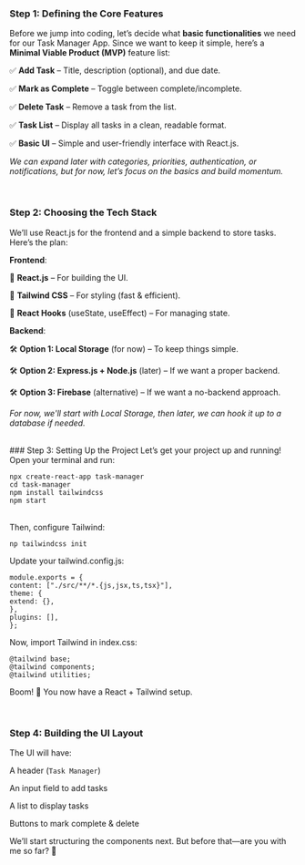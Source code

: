 ### Step 1: Defining the Core Features
Before we jump into coding, let’s decide what **basic functionalities** we need for our Task Manager App. Since we want to keep it simple, here’s a **Minimal Viable Product (MVP)** feature list:

✅ **Add Task** – Title, description (optional), and due date.

✅ **Mark as Complete** – Toggle between complete/incomplete.

✅ **Delete Task** – Remove a task from the list.

✅ **Task List** – Display all tasks in a clean, readable format.

✅ **Basic UI** – Simple and user-friendly interface with React.js.

_We can expand later with categories, priorities, authentication, or notifications, but for now, let’s focus on the basics and build momentum._


<br>

### Step 2: Choosing the Tech Stack
We’ll use React.js for the frontend and a simple backend to store tasks. Here’s the plan:

**Frontend**:

🔹 **React.js** – For building the UI.

🔹 **Tailwind CSS** – For styling (fast & efficient).

🔹 **React Hooks** (useState, useEffect) – For managing state.


**Backend**:

🛠️ **Option 1: Local Storage** (for now) – To keep things simple.

🛠️ **Option 2: Express.js + Node.js** (later) – If we want a proper backend.

🛠️ **Option 3: Firebase** (alternative) – If we want a no-backend approach.


_For now, we'll start with Local Storage, then later, we can hook it up to a database if needed._


<br>
### Step 3: Setting Up the Project
Let’s get your project up and running! Open your terminal and run:

```
npx create-react-app task-manager
cd task-manager
npm install tailwindcss
npm start
```
<br>
Then, configure Tailwind:

`np tailwindcss init`

Update your tailwind.config.js:
````
module.exports = {
content: ["./src/**/*.{js,jsx,ts,tsx}"],
theme: {
extend: {},
},
plugins: [],
};
````

Now, import Tailwind in index.css:
````
@tailwind base;
@tailwind components;
@tailwind utilities;
````

Boom! 🎉 You now have a React + Tailwind setup.


<br>

### Step 4: Building the UI Layout
The UI will have:

A header (`Task Manager`)

An input field to add tasks

A list to display tasks

Buttons to mark complete & delete

We’ll start structuring the components next. But before that—are you with me so far? 🚀

